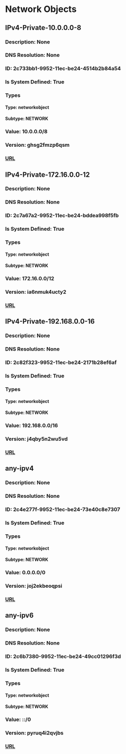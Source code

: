 
# Network Objects
## IPv4-Private-10.0.0.0-8
### Description: None
### DNS Resolution: None
### ID: 2c733bb1-9952-11ec-be24-4514b2b84a54
### Is System Defined: True
### Types
#### Type: networkobject
#### Subtype: NETWORK
### Value: 10.0.0.0/8
### Version: ghsg2fmzp6qsm
### [URL](https://10.10.20.65/api/fdm/latest/object/networks/2c733bb1-9952-11ec-be24-4514b2b84a54)
## IPv4-Private-172.16.0.0-12
### Description: None
### DNS Resolution: None
### ID: 2c7a67a2-9952-11ec-be24-bddea998f5fb
### Is System Defined: True
### Types
#### Type: networkobject
#### Subtype: NETWORK
### Value: 172.16.0.0/12
### Version: ia6nmuk4ucty2
### [URL](https://10.10.20.65/api/fdm/latest/object/networks/2c7a67a2-9952-11ec-be24-bddea998f5fb)
## IPv4-Private-192.168.0.0-16
### Description: None
### DNS Resolution: None
### ID: 2c82f323-9952-11ec-be24-2171b28ef6af
### Is System Defined: True
### Types
#### Type: networkobject
#### Subtype: NETWORK
### Value: 192.168.0.0/16
### Version: j4qby5n2wu5vd
### [URL](https://10.10.20.65/api/fdm/latest/object/networks/2c82f323-9952-11ec-be24-2171b28ef6af)
## any-ipv4
### Description: None
### DNS Resolution: None
### ID: 2c4e277f-9952-11ec-be24-73e40c8e7307
### Is System Defined: True
### Types
#### Type: networkobject
#### Subtype: NETWORK
### Value: 0.0.0.0/0
### Version: joj2ekbeoqpsi
### [URL](https://10.10.20.65/api/fdm/latest/object/networks/2c4e277f-9952-11ec-be24-73e40c8e7307)
## any-ipv6
### Description: None
### DNS Resolution: None
### ID: 2c6b7380-9952-11ec-be24-49cc01296f3d
### Is System Defined: True
### Types
#### Type: networkobject
#### Subtype: NETWORK
### Value: ::/0
### Version: pyruq4i2qvjbs
### [URL](https://10.10.20.65/api/fdm/latest/object/networks/2c6b7380-9952-11ec-be24-49cc01296f3d)